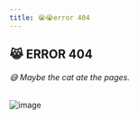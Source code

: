 ```yaml
---
title: 😭😭error 404
---
```

## 😹 ERROR 404
###### 😅 Maybe the cat ate the pages.
![image](https://ronitrojasara.github.io/webmage.svg)
